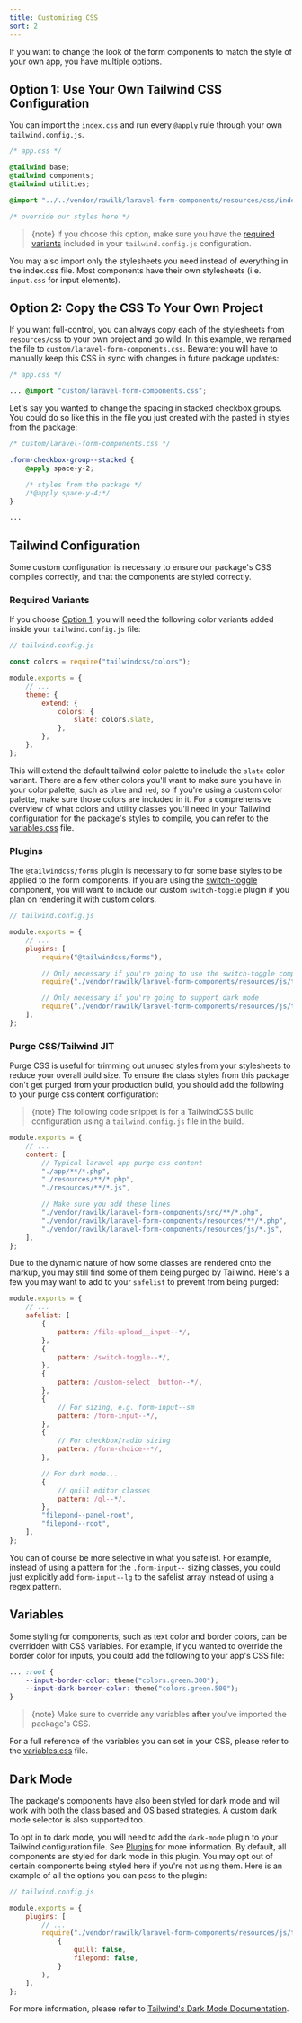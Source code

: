 ```yaml
---
title: Customizing CSS
sort: 2
---
```


If you want to change the look of the form components to match the style of your own app, you have multiple options.

## Option 1: Use Your Own Tailwind CSS Configuration

You can import the `index.css` and run every `@apply` rule through your own `tailwind.config.js`.

```css
/* app.css */

@tailwind base;
@tailwind components;
@tailwind utilities;

@import "../../vendor/rawilk/laravel-form-components/resources/css/index.css";

/* override our styles here */
```

> {note} If you choose this option, make sure you have the [required variants](#user-content-required-variants) included in your `tailwind.config.js` configuration.

You may also import only the stylesheets you need instead of everything in the index.css file. Most components have their own stylesheets (i.e. `input.css` for input elements).

## Option 2: Copy the CSS To Your Own Project

If you want full-control, you can always copy each of the stylesheets from `resources/css` to your own project and go wild. In this example, we renamed the file to `custom/laravel-form-components.css`.
Beware: you will have to manually keep this CSS in sync with changes in future package updates:

```css
/* app.css */

... @import "custom/laravel-form-components.css";
```

Let's say you wanted to change the spacing in stacked checkbox groups. You could do so like this in the file you just created with the pasted in styles from the package:

```css
/* custom/laravel-form-components.css */

.form-checkbox-group--stacked {
    @apply space-y-2;

    /* styles from the package */
    /*@apply space-y-4;*/
}

...
```

## Tailwind Configuration

Some custom configuration is necessary to ensure our package's CSS compiles correctly, and that the components are styled correctly.

### Required Variants

If you choose [Option 1](#user-content-option-1-use-your-own-tailwind-css-configuration), you will need the following color variants added inside your `tailwind.config.js` file:

```js
// tailwind.config.js

const colors = require("tailwindcss/colors");

module.exports = {
    // ...
    theme: {
        extend: {
            colors: {
                slate: colors.slate,
            },
        },
    },
};
```

This will extend the default tailwind color palette to include the `slate` color variant. There are a few other colors you'll want to make sure you have in your color palette,
such as `blue` and `red`, so if you're using a custom color palette, make sure those colors are included in it. For a comprehensive overview of what colors and utility classes
you'll need in your Tailwind configuration for the package's styles to compile, you can refer to the [variables.css](https://github.com/rawilk/laravel-form-components/blob/{branch}/resources/css/variables.css) file.

### Plugins

The `@tailwindcss/forms` plugin is necessary to for some base styles to be applied to the form components. If you are using the
[switch-toggle](/docs/laravel-form-components/{version}/inputs/switch-toggle) component, you will want to include our custom `switch-toggle` plugin if you plan on rendering it with custom colors.

```js
// tailwind.config.js

module.exports = {
    // ...
    plugins: [
        require("@tailwindcss/forms"),

        // Only necessary if you're going to use the switch-toggle component with different colors
        require("./vendor/rawilk/laravel-form-components/resources/js/tailwind-plugins/switch-toggle"),

        // Only necessary if you're going to support dark mode
        require("./vendor/rawilk/laravel-form-components/resources/js/tailwind-plugins/dark-mode"),
    ],
};
```

### Purge CSS/Tailwind JIT

Purge CSS is useful for trimming out unused styles from your stylesheets to reduce your overall build size. To ensure
the class styles from this package don't get purged from your production build, you should add the following to your
purge css content configuration:

> {note} The following code snippet is for a TailwindCSS build configuration using a `tailwind.config.js` file in the build.

```js
module.exports = {
    // ...
    content: [
        // Typical laravel app purge css content
        "./app/**/*.php",
        "./resources/**/*.php",
        "./resources/**/*.js",

        // Make sure you add these lines
        "./vendor/rawilk/laravel-form-components/src/**/*.php",
        "./vendor/rawilk/laravel-form-components/resources/**/*.php",
        "./vendor/rawilk/laravel-form-components/resources/js/*.js",
    ],
};
```

Due to the dynamic nature of how some classes are rendered onto the markup, you may still find some of them being purged by Tailwind. Here's a few you may want to
add to your `safelist` to prevent from being purged:

```js
module.exports = {
    // ...
    safelist: [
        {
            pattern: /file-upload__input--*/,
        },
        {
            pattern: /switch-toggle--*/,
        },
        {
            pattern: /custom-select__button--*/,
        },
        {
            // For sizing, e.g. form-input--sm
            pattern: /form-input--*/,
        },
        {
            // For checkbox/radio sizing
            pattern: /form-choice--*/,
        },

        // For dark mode...
        {
            // quill editor classes
            pattern: /ql--*/,
        },
        "filepond--panel-root",
        "filepond--root",
    ],
};
```

You can of course be more selective in what you safelist. For example, instead of using a pattern for the `.form-input--` sizing classes, you could just explicitly add
`form-input--lg` to the safelist array instead of using a regex pattern.

## Variables

Some styling for components, such as text color and border colors, can be overridden with CSS variables. For example, if you wanted to override the border color for inputs,
you could add the following to your app's CSS file:

```css
... :root {
    --input-border-color: theme("colors.green.300");
    --input-dark-border-color: theme("colors.green.500");
}
```

> {note} Make sure to override any variables **after** you've imported the package's CSS.

For a full reference of the variables you can set in your CSS, please refer to the [variables.css](https://github.com/rawilk/laravel-form-components/blob/{branch}/resources/css/variables.css) file.

## Dark Mode

The package's components have also been styled for dark mode and will work with both the class based and OS based strategies. A custom dark mode selector is also supported too.

To opt in to dark mode, you will need to add the `dark-mode` plugin to your Tailwind configuration file. See [Plugins](#user-content-plugins) for more information. By default, all
components are styled for dark mode in this plugin. You may opt out of certain components being styled here if you're not using them. Here is an example of all the options you can
pass to the plugin:

```js
// tailwind.config.js

module.exports = {
    plugins: [
        // ...
        require("./vendor/rawilk/laravel-form-components/resources/js/tailwind-plugins/dark-mode")(
            {
                quill: false,
                filepond: false,
            }
        ),
    ],
};
```

For more information, please refer to [Tailwind's Dark Mode Documentation](https://tailwindcss.com/docs/dark-mode).
